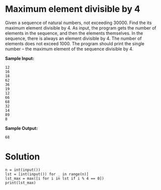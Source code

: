 # Maximum element divisible by 4

Given a sequence of natural numbers, not exceeding 30000. Find the its maximum element divisible by 4. As input, the program gets the number of elements in the sequence, and then the elements themselves. In the sequence, there is always an element divisible by 4. The number of elements does not exceed 1000. The program should print the single number – the maximum element of the sequence divisible by 4.

**Sample Input:**
```
12
16
18
62
36
19
12
66
68
32
14
89
8
```
**Sample Output:**
```
68
```
# Solution

```
n = int(input())
lst = [int(input()) for _ in range(n)]
lst_max = max([i for i in lst if i % 4 == 0])
print(lst_max)
```